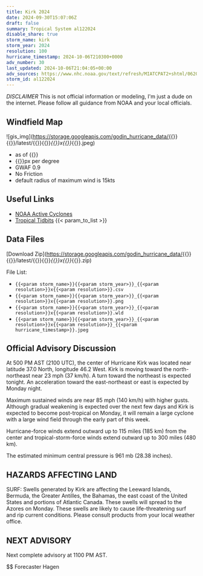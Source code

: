 ```yaml
---
title: Kirk 2024
date: 2024-09-30T15:07:06Z
draft: false
summary: Tropical System al122024
disable_share: true
storm_name: kirk
storm_year: 2024
resolution: 100
hurricane_timestamp: 2024-10-06T210300+0000
adv_number: 30
last_updated: 2024-10-06T21:04:05+00:00
adv_sources: https://www.nhc.noaa.gov/text/refresh/MIATCPAT2+shtml/062035.shtml;https://www.nhc.noaa.gov/refresh/graphics_at2+shtml/203735.shtml?cone
storm_id: al122024
---
```

*DISCLAIMER* This is not official information or modeling, I'm just a dude on the internet.  Please follow all guidance from NOAA and your local officials.

## Windfield Map
![gis_img](https://storage.googleapis.com/godin_hurricane_data/{{<param storm_name>}}{{<param storm_year>}}/latest/{{<param storm_name>}}{{<param storm_year>}}_{{<param resolution>}}x{{<param resolution>}}_{{<param hurricane_timestamp>}}.jpeg)

- as of {{<param last_updated>}}
- {{<param resolution>}}px per degree
- GWAF 0.9
- No Friction
- default radius of maximum wind is 15kts

## Useful Links
- [NOAA Active Cyclones](https://www.nhc.noaa.gov/)
- [Tropical Tidbits](https://www.tropicaltidbits.com/storminfo/)
{{< param_to_list >}}

## Data Files
[Download Zip](https://storage.googleapis.com/godin_hurricane_data/{{<param storm_name>}}{{<param storm_year>}}/latest/{{<param storm_name>}}{{<param storm_year>}}_{{<param resolution>}}x{{<param resolution>}}_{{<param hurricane_timestamp>}}.zip)

File List:
- `{{<param storm_name>}}{{<param storm_year>}}_{{<param resolution>}}x{{<param resolution>}}.csv`
- `{{<param storm_name>}}{{<param storm_year>}}_{{<param resolution>}}x{{<param resolution>}}.png`
- `{{<param storm_name>}}{{<param storm_year>}}_{{<param resolution>}}x{{<param resolution>}}.wld`
- `{{<param storm_name>}}{{<param storm_year>}}_{{<param resolution>}}x{{<param resolution>}}_{{<param hurricane_timestamp>}}.jpeg`


## Official Advisory Discussion
At 500 PM AST (2100 UTC), the center of Hurricane Kirk was located
near latitude 37.0 North, longitude 46.2 West. Kirk is moving toward
the north-northeast near 23 mph (37 km/h). A turn toward the 
northeast is expected tonight. An acceleration toward the 
east-northeast or east is expected by Monday night.
 
Maximum sustained winds are near 85 mph (140 km/h) with higher 
gusts.  Although gradual weakening is expected over the next few 
days and Kirk is expected to become post-tropical on Monday, it will 
remain a large cyclone with a large wind field through the early 
part of this week.
 
Hurricane-force winds extend outward up to 115 miles (185 km) from
the center and tropical-storm-force winds extend outward up to 300
miles (480 km).
 
The estimated minimum central pressure is 961 mb (28.38 inches).
 
 
HAZARDS AFFECTING LAND
----------------------
SURF:  Swells generated by Kirk are affecting the Leeward Islands,
Bermuda, the Greater Antilles, the Bahamas, the east coast of the
United States and portions of Atlantic Canada. These swells will
spread to the Azores on Monday. These swells are likely to cause
life-threatening surf and rip current conditions. Please consult
products from your local weather office.
 
 
NEXT ADVISORY
-------------
Next complete advisory at 1100 PM AST.
 
$$
Forecaster Hagen